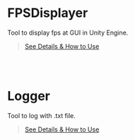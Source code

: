 # FPSDisplayer
Tool to display fps at GUI in Unity Engine.

> [See Details & How to Use](https://github.com/JungukHom/UnityAssistantTool/blob/master/FPSDisplayer.md "Detail of FPSDisplayer")


</br></br>


# Logger
Tool to log with .txt file.

> [See Details & How to Use](https://github.com/JungukHom/UnityAssistantTool/blob/master/Logger.md "Detail of Logger")
